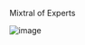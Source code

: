 
Mixtral of Experts

![image](https://github.com/user-attachments/assets/ddc67b61-a153-4713-8337-8e71a0dfb729)
